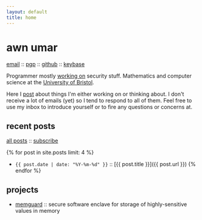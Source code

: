 ```yaml
---
layout: default
title: home
---
```


# awn umar

[email](mailto:awn@spacetime.dev) :: [pgp](/my/key.txt) :: [github](https://github.com/awnumar) :: [keybase](https://keybase.io/awn)

Programmer mostly [working on](https://github.com/awnumar) security stuff. Mathematics and computer science at the [University of Bristol](https://en.wikipedia.org/wiki/University_of_Bristol).

Here I [post](/posts) about things I'm either working on or thinking about. I don't receive a lot of emails (yet) so I tend to respond to all of them. Feel free to use my inbox to introduce yourself or to fire any questions or concerns at.

## recent posts

[all posts](/posts) :: [subscribe](/feed.xml)

{% for post in site.posts limit: 4 %}
- `{{ post.date | date: "%Y-%m-%d" }}` :: [{{ post.title }}]({{ post.url }}) {% endfor %}

## projects

- [memguard](https://github.com/awnumar/memguard) :: secure software enclave for storage of highly-sensitive values in memory
